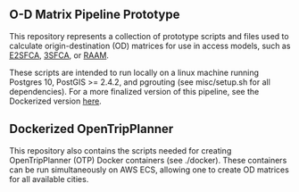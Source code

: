 ## O-D Matrix Pipeline Prototype

This repository represents a collection of prototype scripts and files used to calculate origin-destination (OD) matrices for use in access models, such as [E2SFCA](https://www.ncbi.nlm.nih.gov/pubmed/19576837), [3SFCA](https://www.tandfonline.com/doi/abs/10.1080/13658816.2011.624987), or [RAAM](https://github.com/JamesSaxon/raam). 

These scripts are intended to run locally on a linux machine running Postgres 10, PostGIS >= 2.4.2, and pgrouting (see misc/setup.sh for all dependencies). For a more finalized version of this pipeline, see the Dockerized version [here](https://github.com/JamesSaxon/routing-container). 

## Dockerized OpenTripPlanner 

This repository also contains the scripts needed for creating OpenTripPlanner (OTP) Docker containers (see ./docker). These containers can be run simultaneously on AWS ECS, allowing one to create OD matrices for all available cities.
